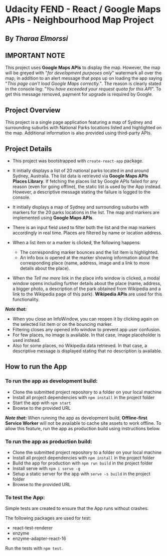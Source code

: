 # Udacity FEND - React / Google Maps APIs - Neighbourhood Map Project
**By _Tharaa Elmorssi_**
---

## IMPORTANT NOTE
This project uses **Google Maps APIs** to display the map. However, the map will be greyed with "_for development purposes only_" watermark all over the map, in addition to an alert message that pops up on loading the app saying "_This page can't load Google Maps correctly._". The reason is clearly stated in the console log: "_You have exceeded your request quota for this API_". To get this message removed, payment for upgrade is required by Google.

## Project Overview
This project is a single page application featuring a map of Sydney and surrounding suburbs with National Parks locations listed and highlighted on the map. Additional information is also provided using third-party APIs.

## Project Details

* This project was bootstrapped with `create-react-app` package.

* It initially displays a list of 20 national parks located in and around Sydney, Australia. The list data is retrieved via **Google Maps APIs Places Library**. If fetching the places list by Google APIs failed for any reason (even for going offline), the static list is used by the App instead. However, a descriptive message stating the failure is logged to the console.

* It initially displays a map of Sydney and surrounding suburbs with markers for the 20 parks locations in the list. The map and markers are implemented using **Google Maps APIs**.

* There is an input field used to filter both the list and the map markers accordingly in real time. Places are filtered by name or location address.

* When a list item or a marker is clicked, the following happens:
  - The corresponding marker bounces and the list item is highlighted.
  - An info box is opened at the marker showing information about the corresponding place (name, address, image and a link to more details about the place).

* When the _Tell me more_ link in the place info window is clicked, a modal window opens including further details about the place (name, address, a bigger photo, a description of the park obtained from Wikipedia and a link to the Wikipedia page of this park). **Wikipedia APIs** are used for this functionality.

**_Note that:_**
* When you close an InfoWindow, you can reopen it by clicking again on the selected list item or on the bouncing marker.
* Filtering closes any opened info window to prevent app user confusion.
* For few places, no image is available. In that case, image placeholder is used instead.
* Also for some places, no Wikipedia data retrieved. In that case, a descriptive message is displayed stating that no description is available.

## How to run the App

### To run the app as development build:
- Clone the submitted project repository to a folder on your local machine
- Install all project dependencies with `npm install` in the project folder
- Start the app with `npm start`
- Browse to the provided URL

**_Note that:_** When running the app as development build, **Offline-first Service Worker** will not be available to cache site assets to work offline. To allow this feature, run the app as production build using instructions below.

### To run the app as production build:
- Clone the submitted project repository to a folder on your local machine
- Install all project dependencies with `npm install` in the project folder
- Build the app for production with `npm run build` in the project folder
- Install serve with `npm i serve -g`
- Setup a static server for the app with `serve -s build` in the project folder
- Browse to the provided URL

### To test the App:
Simple tests are created to ensure that the App runs without crashes.

The following packages are used for test:
- react-test-renderer
- enzyme
- enzyme-adapter-react-16

Run the tests with `npm test`.
